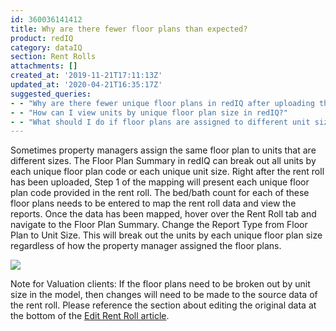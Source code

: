 ```yaml
---
id: 360036141412
title: Why are there fewer floor plans than expected?
product: redIQ
category: dataIQ
section: Rent Rolls
attachments: []
created_at: '2019-11-21T17:11:13Z'
updated_at: '2020-04-21T16:35:17Z'
suggested_queries:
- - "Why are there fewer unique floor plans in redIQ after uploading the rent roll?"
- - "How can I view units by unique floor plan size in redIQ?"
- - "What should I do if floor plans are assigned to different unit sizes in redIQ?"
---
```

Sometimes property managers assign the same floor plan to units that are different sizes. The Floor Plan Summary in redIQ can break out all units by each unique floor plan code or each unique unit size. Right after the rent roll has been uploaded, Step 1 of the mapping will present each unique floor plan code provided in the rent roll. The bed/bath count for each of these floor plans needs to be entered to map the rent roll data and view the reports. Once the data has been mapped, hover over the Rent Roll tab and navigate to the Floor Plan Summary. Change the Report Type from Floor Plan to Unit Size. This will break out the units by each unique floor plan size regardless of how the property manager assigned the floor plans.

![](https://s3.amazonaws.com/cdn.freshdesk.com/data/helpdesk/attachments/production/5093055067/original/MerFLVtatskA8qOrhaO3oDMe_bv7u8jc_g?1516635590)

Note for Valuation clients: If the floor plans need to be broken out by unit size in the model, then changes will need to be made to the source data of the rent roll. Please reference the section about editing the original data at the bottom of the [Edit Rent Roll article](https://rediq.zendesk.com/hc/en-us/articles/360036141132).